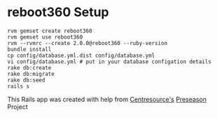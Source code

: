 reboot360 Setup
=================

```Shell
rvm gemset create reboot360
rvm gemset use reboot360
rvm --rvmrc --create 2.0.0@reboot360 --ruby-version
bundle install
cp config/database.yml.dist config/database.yml
vi config/database.yml # put in your database configation details
rake db:create
rake db:migrate
rake db:seed
rails s
```

This Rails app was created with help from [Centresource's](http://www.centresource.com/ "Centresource") [Preseason](http://github.com/centresource/preseason "Preseason") Project
